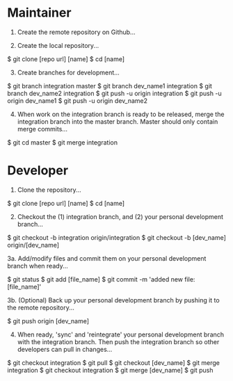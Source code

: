 # Maintainer

1. Create the remote repository on Github...

2. Create the local repository...

$ git clone [repo url] [name]
$ cd [name]

3. Create branches for development...

$ git branch integration master
$ git branch dev_name1 integration
$ git branch dev_name2 integration
$ git push -u origin integration
$ git push -u origin dev_name1
$ git push -u origin dev_name2

4. When work on the integration branch is ready to be released, merge the integration branch into the master branch. Master should only contain merge commits...

$ git cd master
$ git merge integration

# Developer

1. Clone the repository...

$ git clone [repo url] [name]
$ cd [name]

2. Checkout the (1) integration branch, and (2) your personal development branch...

$ git checkout -b integration origin/integration
$ git checkout -b [dev_name] origin/[dev_name]

3a. Add/modify files and commit them on your personal development branch when ready...

$ git status
$ git add [file_name]
$ git commit -m 'added new file: [file_name]'

3b. (Optional) Back up your personal development branch by pushing it to the remote repository...

$ git push origin [dev_name]

4. When ready, 'sync' and 'reintegrate' your personal development branch with the integration branch. Then push the integration branch so other developers can pull in changes...

$ git checkout integration
$ git pull
$ git checkout [dev_name]
$ git merge integration
$ git checkout integration
$ git merge [dev_name]
$ git push
